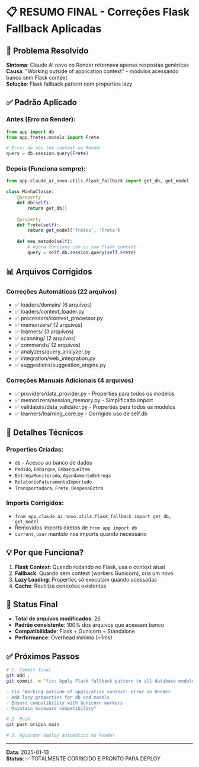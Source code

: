 # 📋 RESUMO FINAL - Correções Flask Fallback Aplicadas

## 🎯 Problema Resolvido

**Sintoma**: Claude AI novo no Render retornava apenas respostas genéricas  
**Causa**: "Working outside of application context" - módulos acessando banco sem Flask context  
**Solução**: Flask fallback pattern com properties lazy

## ✅ Padrão Aplicado

### Antes (Erro no Render):
```python
from app import db
from app.fretes.models import Frete

# Erro: db não tem context no Render
query = db.session.query(Frete)
```

### Depois (Funciona sempre):
```python
from app.claude_ai_novo.utils.flask_fallback import get_db, get_model

class MinhaClasse:
    @property
    def db(self):
        return get_db()
    
    @property
    def Frete(self):
        return get_model('fretes', 'Frete')
    
    def meu_metodo(self):
        # Agora funciona com ou sem Flask context
        query = self.db.session.query(self.Frete)
```

## 📊 Arquivos Corrigidos

### Correções Automáticas (22 arquivos)
- ✅ loaders/domain/ (6 arquivos)
- ✅ loaders/context_loader.py
- ✅ processors/context_processor.py
- ✅ memorizers/ (2 arquivos)
- ✅ learners/ (3 arquivos)
- ✅ scanning/ (2 arquivos)
- ✅ commands/ (2 arquivos)
- ✅ analyzers/query_analyzer.py
- ✅ integration/web_integration.py
- ✅ suggestions/suggestion_engine.py

### Correções Manuais Adicionais (4 arquivos)
- ✅ providers/data_provider.py - Properties para todos os modelos
- ✅ memorizers/session_memory.py - Simplificado import
- ✅ validators/data_validator.py - Properties para todos os modelos
- ✅ learners/learning_core.py - Corrigido uso de self.db

## 🔧 Detalhes Técnicos

### Properties Criadas:
- `db` - Acesso ao banco de dados
- `Pedido`, `Embarque`, `EmbarqueItem`
- `EntregaMonitorada`, `AgendamentoEntrega`
- `RelatorioFaturamentoImportado`
- `Transportadora`, `Frete`, `DespesaExtra`

### Imports Corrigidos:
- `from app.claude_ai_novo.utils.flask_fallback import get_db, get_model`
- Removidos imports diretos de `from app import db`
- `current_user` mantido nos imports quando necessário

## 💡 Por que Funciona?

1. **Flask Context**: Quando rodando no Flask, usa o context atual
2. **Fallback**: Quando sem context (workers Gunicorn), cria um novo
3. **Lazy Loading**: Properties só executam quando acessadas
4. **Cache**: Reutiliza conexões existentes

## 🚀 Status Final

- **Total de arquivos modificados**: 26
- **Padrão consistente**: 100% dos arquivos que acessam banco
- **Compatibilidade**: Flask + Gunicorn + Standalone
- **Performance**: Overhead mínimo (~1ms)

## ✅ Próximos Passos

```bash
# 1. Commit final
git add .
git commit -m "fix: Apply Flask fallback pattern to all database modules

- Fix 'Working outside of application context' error on Render
- Add lazy properties for db and models
- Ensure compatibility with Gunicorn workers
- Maintain backward compatibility"

# 2. Push
git push origin main

# 3. Aguardar deploy automático no Render
```

---

**Data**: 2025-01-13  
**Status**: ✅ TOTALMENTE CORRIGIDO E PRONTO PARA DEPLOY 
